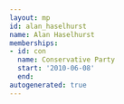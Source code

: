 ```yaml
---
layout: mp
id: alan_haselhurst
name: Alan Haselhurst
memberships:
- id: con
  name: Conservative Party
  start: '2010-06-08'
  end: 
autogenerated: true
---
```

